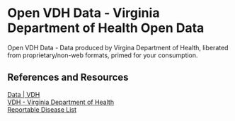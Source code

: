 # Open VDH Data - Virginia Department of Health Open Data  

Open VDH Data - Data produced by Virgina Department of Health, liberated from proprietary/non-web formats, primed for your consumption.  

## References and Resources  

[Data &#124; VDH](http://www.vdh.virginia.gov/Data/index.htm)  
[VDH - Virginia Department of Health](https://www.vdh.virginia.gov/)  
[Reportable Disease List](http://www.vdh.virginia.gov/Epidemiology/documents/pdf/Reportable_Disease_List.pdf)  
